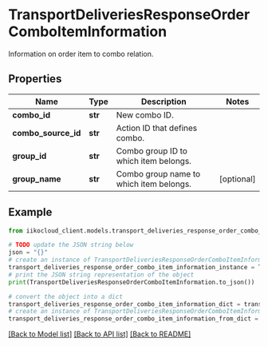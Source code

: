 # TransportDeliveriesResponseOrderComboItemInformation

Information on order item to combo relation.

## Properties

Name | Type | Description | Notes
------------ | ------------- | ------------- | -------------
**combo_id** | **str** | New combo ID. | 
**combo_source_id** | **str** | Action ID that defines combo. | 
**group_id** | **str** | Combo group ID to which item belongs. | 
**group_name** | **str** | Combo group name to which item belongs. | [optional] 

## Example

```python
from iikocloud_client.models.transport_deliveries_response_order_combo_item_information import TransportDeliveriesResponseOrderComboItemInformation

# TODO update the JSON string below
json = "{}"
# create an instance of TransportDeliveriesResponseOrderComboItemInformation from a JSON string
transport_deliveries_response_order_combo_item_information_instance = TransportDeliveriesResponseOrderComboItemInformation.from_json(json)
# print the JSON string representation of the object
print(TransportDeliveriesResponseOrderComboItemInformation.to_json())

# convert the object into a dict
transport_deliveries_response_order_combo_item_information_dict = transport_deliveries_response_order_combo_item_information_instance.to_dict()
# create an instance of TransportDeliveriesResponseOrderComboItemInformation from a dict
transport_deliveries_response_order_combo_item_information_from_dict = TransportDeliveriesResponseOrderComboItemInformation.from_dict(transport_deliveries_response_order_combo_item_information_dict)
```
[[Back to Model list]](../README.md#documentation-for-models) [[Back to API list]](../README.md#documentation-for-api-endpoints) [[Back to README]](../README.md)


